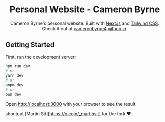 <h1 align="center">
    Personal Website - Cameron Byrne
</h1>
<p align="center">
    Cameron Byrne's personal website. Built with <a href="https://nextjs.org" target="_blank">Next.js</a> and <a href="https://tailwindcss.com" target="_blank">Tailwind CSS</a>. Check it out at <a href="https://cameronbyrne4.github.io" target="_blank">cameronbyrne4.github.io</a>.
</p>

## Getting Started

First, run the development server:

```bash
npm run dev
# or
yarn dev
# or
pnpm dev
# or
bun dev
```

Open [http://localhost:3000](http://localhost:3000) with your browser to see the result.

shoutout [Martin Sit][https://x.com/_martinsit] for the fork ❤️
